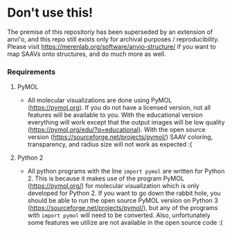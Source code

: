 # Don't use this!

The premise of this repositoriy has been superseded by an extension of anvi'o, and this repo still exists only for archival purposes / reproducibility. Please visit https://merenlab.org/software/anvio-structure/ if you want to map SAAVs onto structures, and do much more as well.

### Requirements

1. PyMOL
	* All molecular visualizations are done using PyMOL (https://pymol.org). If you do not have a licensed version, not all features will be available to you. With the educational version everything will work except that the output images will be low quality (https://pymol.org/edu/?q=educational). With the open source version (https://sourceforge.net/projects/pymol/) SAAV coloring, transparency, and radius size will not work as expected :(


2. Python 2
	* All python programs with the line `import pymol` are written for Python 2. This is because it makes use of the program PyMOL (https://pymol.org/) for molecular visualization which is only developed for Python 2. If you want to go down the rabbit hole, you should be able to run the open source PyMOL version on Python 3 (https://sourceforge.net/projects/pymol/), but any of the programs with `import pymol` will need to be converted. Also, unfortunately some features we utilize are not available in the open source code :(

